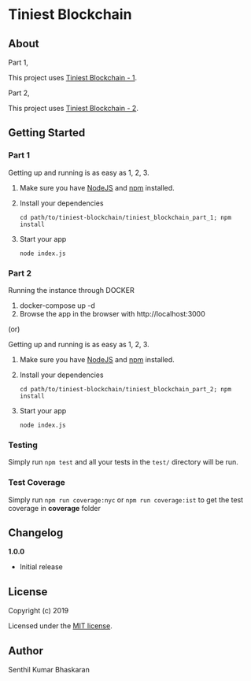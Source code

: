 # Tiniest Blockchain
 
> 

## About

Part 1,

This project uses [Tiniest Blockchain - 1](https://medium.com/crypto-currently/lets-build-the-tiniest-blockchain-e70965a248b).


Part 2,

This project uses [Tiniest Blockchain - 2](https://medium.com/crypto-currently/lets-make-the-tiniest-blockchain-bigger-ac360a328f4d).


## Getting Started

### Part 1

Getting up and running is as easy as 1, 2, 3.

1. Make sure you have [NodeJS](https://nodejs.org/) and [npm](https://www.npmjs.com/) installed.
2. Install your dependencies

    ```
    cd path/to/tiniest-blockchain/tiniest_blockchain_part_1; npm install
    ```

3. Start your app

    ```
    node index.js
    ```

### Part 2


Running the instance through DOCKER

1. docker-compose up -d
2. Browse the app in the browser with http://localhost:3000


(or)

Getting up and running is as easy as 1, 2, 3.

1. Make sure you have [NodeJS](https://nodejs.org/) and [npm](https://www.npmjs.com/) installed.
2. Install your dependencies

    ```
    cd path/to/tiniest-blockchain/tiniest_blockchain_part_2; npm install
    ```

3. Start your app

    ```
    node index.js
    ```

### Testing

Simply run `npm test` and all your tests in the `test/` directory will be run.

### Test Coverage

Simply run `npm run coverage:nyc` or `npm run coverage:ist` to get the test coverage in  **coverage** folder

## Changelog

__1.0.0__

- Initial release

## License

Copyright (c) 2019

Licensed under the [MIT license](LICENSE).

## Author

Senthil Kumar Bhaskaran
